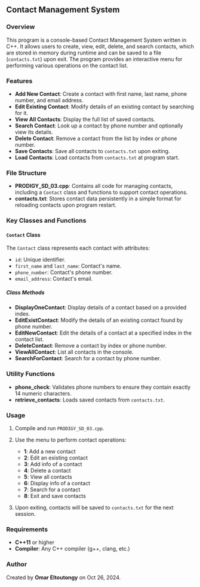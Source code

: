 ## Contact Management System

### Overview
This program is a console-based Contact Management System written in C++. It allows users to create, view, edit, delete, and search contacts, which are stored in memory during runtime and can be saved to a file (`contacts.txt`) upon exit. The program provides an interactive menu for performing various operations on the contact list.

### Features
- **Add New Contact**: Create a contact with first name, last name, phone number, and email address.
- **Edit Existing Contact**: Modify details of an existing contact by searching for it.
- **View All Contacts**: Display the full list of saved contacts.
- **Search Contact**: Look up a contact by phone number and optionally view its details.
- **Delete Contact**: Remove a contact from the list by index or phone number.
- **Save Contacts**: Save all contacts to `contacts.txt` upon exiting.
- **Load Contacts**: Load contacts from `contacts.txt` at program start.

### File Structure
- **PRODIGY_SD_03.cpp**: Contains all code for managing contacts, including a `Contact` class and functions to support contact operations.
- **contacts.txt**: Stores contact data persistently in a simple format for reloading contacts upon program restart.

### Key Classes and Functions

#### `Contact` Class
The `Contact` class represents each contact with attributes:
- `id`: Unique identifier.
- `first_name` and `last_name`: Contact's name.
- `phone_number`: Contact's phone number.
- `email_address`: Contact's email.

##### Class Methods
- **DisplayOneContact**: Display details of a contact based on a provided index.
- **EditExistContact**: Modify the details of an existing contact found by phone number.
- **EditNewContact**: Edit the details of a contact at a specified index in the contact list.
- **DeleteContact**: Remove a contact by index or phone number.
- **ViewAllContact**: List all contacts in the console.
- **SearchForContact**: Search for a contact by phone number.

### Utility Functions
- **phone_check**: Validates phone numbers to ensure they contain exactly 14 numeric characters.
- **retrieve_contacts**: Loads saved contacts from `contacts.txt`.

### Usage

1. Compile and run `PRODIGY_SD_03.cpp`.
2. Use the menu to perform contact operations:
   - **1**: Add a new contact
   - **2**: Edit an existing contact
   - **3**: Add info of a contact
   - **4**: Delete a contact
   - **5**: View all contacts
   - **6**: Display info of a contact
   - **7**: Search for a contact
   - **8**: Exit and save contacts

3. Upon exiting, contacts will be saved to `contacts.txt` for the next session.

### Requirements
- **C++11** or higher
- **Compiler**: Any C++ compiler (g++, clang, etc.)

### Author
Created by **Omar Eltoutongy** on Oct 26, 2024.

